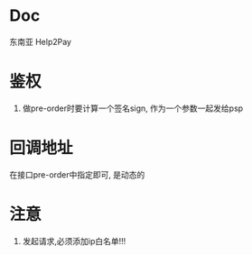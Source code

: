 Doc
==============
东南亚 Help2Pay


鉴权
===============
1. 做pre-order时要计算一个签名sign, 作为一个参数一起发给psp

回调地址
==============
在接口pre-order中指定即可, 是动态的


注意
==============
1. 发起请求,必须添加ip白名单!!!
